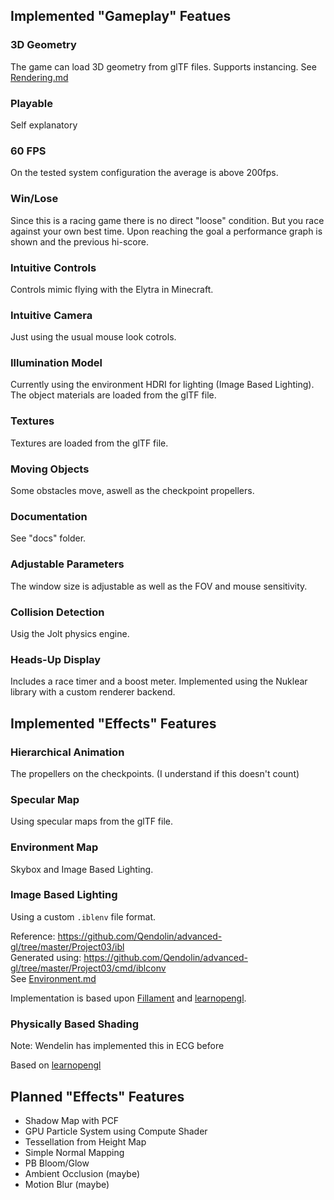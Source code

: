 ## Implemented "Gameplay" Featues

### 3D Geometry
The game can load 3D geometry from glTF files.
Supports instancing.
See [Rendering.md](Rendering.md)

### Playable
Self explanatory

### 60 FPS
On the tested system configuration the average is above 200fps.

### Win/Lose
Since this is a racing game there is no direct "loose" condition.
But you race against your own best time.
Upon reaching the goal a performance graph is shown and the previous hi-score.

### Intuitive Controls
Controls mimic flying with the Elytra in Minecraft.

### Intuitive Camera
Just using the usual mouse look cotrols.

### Illumination Model
Currently using the environment HDRI for lighting (Image Based Lighting).
The object materials are loaded from the glTF file.

### Textures
Textures are loaded from the glTF file.

### Moving Objects
Some obstacles move, aswell as the checkpoint propellers.

### Documentation
See "docs" folder.

### Adjustable Parameters
The window size is adjustable as well as the FOV and mouse sensitivity.

### Collision Detection
Usig the Jolt physics engine.

### Heads-Up Display
Includes a race timer and a boost meter.
Implemented using the Nuklear library with a custom renderer backend.

## Implemented "Effects" Features

### Hierarchical Animation
The propellers on the checkpoints. (I understand if this doesn't count)

### Specular Map
Using specular maps from the glTF file.

### Environment Map
Skybox and Image Based Lighting.

### Image Based Lighting
Using a custom `.iblenv` file format.

Reference: https://github.com/Qendolin/advanced-gl/tree/master/Project03/ibl  
Generated using: https://github.com/Qendolin/advanced-gl/tree/master/Project03/cmd/iblconv  
See [Environment.md](./Environment.md)

Implementation is based upon
[Fillament](https://google.github.io/filament/Filament.html)
and [learnopengl](https://learnopengl.com/PBR/IBL/Diffuse-irradiance).

### Physically Based Shading 
Note: Wendelin has implemented this in ECG before

Based on [learnopengl](https://learnopengl.com/PBR/Theory)

## Planned "Effects" Features

- Shadow Map with PCF
- GPU Particle System using Compute Shader
- Tessellation from Height Map
- Simple Normal Mapping
- PB Bloom/Glow
- Ambient Occlusion (maybe)
- Motion Blur (maybe)